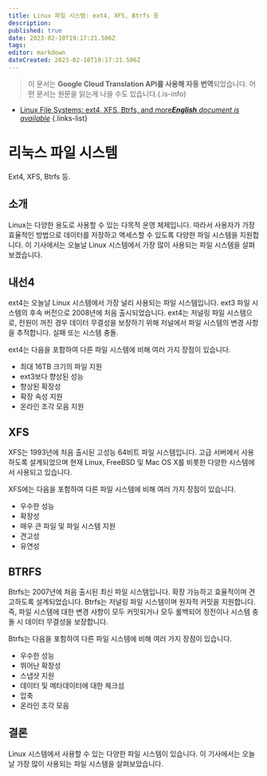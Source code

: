 ```yaml
---
title: Linux 파일 시스템: ext4, XFS, Btrfs 등
description: 
published: true
date: 2023-02-10T19:17:21.506Z
tags: 
editor: markdown
dateCreated: 2023-02-10T19:17:21.506Z
---
```


> 이 문서는 **Google Cloud Translation API를 사용해 자동 번역**되었습니다.
어떤 문서는 원문을 읽는게 나을 수도 있습니다.{.is-info}



- [Linux File Systems: ext4, XFS, Btrfs, and more***English** document is available*](/en/Knowledge-base/Linux/linux-file-systems-ext4-xfs-btrfs-and-more)
{.links-list}



# 리눅스 파일 시스템

Ext4, XFS, Btrfs 등.

## 소개

Linux는 다양한 용도로 사용할 수 있는 다목적 운영 체제입니다. 따라서 사용자가 가장 효율적인 방법으로 데이터를 저장하고 액세스할 수 있도록 다양한 파일 시스템을 지원합니다. 이 기사에서는 오늘날 Linux 시스템에서 가장 많이 사용되는 파일 시스템을 살펴보겠습니다.

## 내선4

ext4는 오늘날 Linux 시스템에서 가장 널리 사용되는 파일 시스템입니다. ext3 파일 시스템의 후속 버전으로 2008년에 처음 출시되었습니다. ext4는 저널링 파일 시스템으로, 전원이 꺼진 경우 데이터 무결성을 보장하기 위해 저널에서 파일 시스템의 변경 사항을 추적합니다. 실패 또는 시스템 충돌.

ext4는 다음을 포함하여 다른 파일 시스템에 비해 여러 가지 장점이 있습니다.

- 최대 16TB 크기의 파일 지원
- ext3보다 향상된 성능
- 향상된 확장성
- 확장 속성 지원
- 온라인 조각 모음 지원

## XFS

XFS는 1993년에 처음 출시된 고성능 64비트 파일 시스템입니다. 고급 서버에서 사용하도록 설계되었으며 현재 Linux, FreeBSD 및 Mac OS X를 비롯한 다양한 시스템에서 사용되고 있습니다.

XFS에는 다음을 포함하여 다른 파일 시스템에 비해 여러 가지 장점이 있습니다.

- 우수한 성능
- 확장성
- 매우 큰 파일 및 파일 시스템 지원
- 견고성
- 유연성

## BTRFS

Btrfs는 2007년에 처음 출시된 최신 파일 시스템입니다. 확장 가능하고 효율적이며 견고하도록 설계되었습니다. Btrfs는 저널링 파일 시스템이며 원자적 커밋을 지원합니다. 즉, 파일 시스템에 대한 변경 사항이 모두 커밋되거나 모두 롤백되어 정전이나 시스템 충돌 시 데이터 무결성을 보장합니다.

Btrfs는 다음을 포함하여 다른 파일 시스템에 비해 여러 가지 장점이 있습니다.

- 우수한 성능
- 뛰어난 확장성
- 스냅샷 지원
- 데이터 및 메타데이터에 대한 체크섬
- 압축
- 온라인 조각 모음

## 결론

Linux 시스템에서 사용할 수 있는 다양한 파일 시스템이 있습니다. 이 기사에서는 오늘날 가장 많이 사용되는 파일 시스템을 살펴보았습니다.